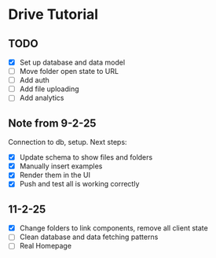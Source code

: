# Drive Tutorial

## TODO

- [x] Set up database and data model
- [ ] Move folder open state to URL
- [ ] Add auth
- [ ] Add file uploading
- [ ] Add analytics

## Note from 9-2-25

Connection to db, setup. Next steps:

- [x] Update schema to show files and folders
- [x] Manually insert examples
- [x] Render them in the UI
- [x] Push and test all is working correctly

## 11-2-25

- [x] Change folders to link components, remove all client state
- [ ] Clean database and data fetching patterns
- [ ] Real Homepage
